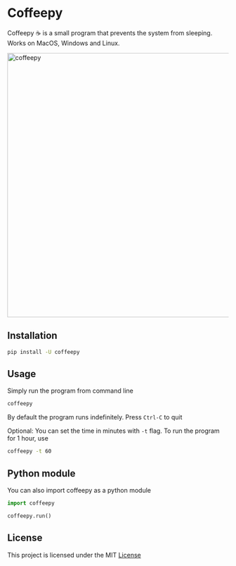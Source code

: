 # Coffeepy

Coffeepy ☕️ is a small program that prevents the system from sleeping.
Works on MacOS, Windows and Linux.

<img alt="coffeepy" src="https://github.com/kuvaus/coffeepy/assets/22169537/d2954958-4c92-4791-92b9-36e46f448abc.gif" width="600" />

## Installation

```sh
pip install -U coffeepy
```

## Usage

Simply run the program from command line
```sh
coffeepy
```

By default the program runs indefinitely. Press `Ctrl-C` to quit

Optional: You can set the time in minutes with `-t` flag. To run the program for 1 hour, use

```sh
coffeepy -t 60
```

## Python module

You can also import coffeepy as a python module

```python
import coffeepy

coffeepy.run()
```


## License

This project is licensed under the MIT [License](https://github.com/kuvaus/coffeepy/blob/main/LICENSE)


